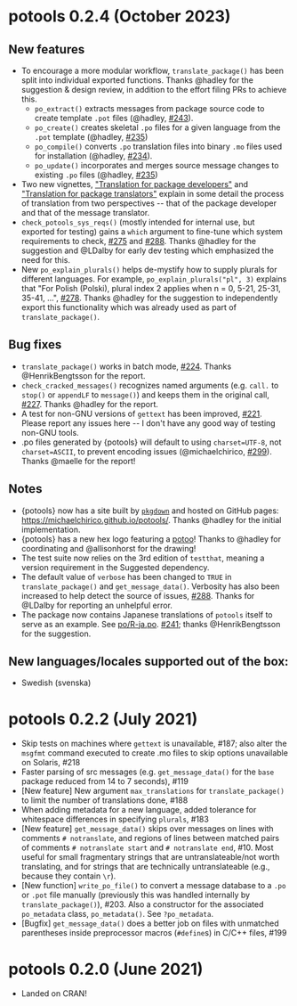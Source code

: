 # potools 0.2.4 (October 2023)

## New features

 * To encourage a more modular workflow, `translate_package()` has been split into individual exported functions. Thanks @hadley for the suggestion & design review, in addition to the effort filing PRs to achieve this.
    + `po_extract()` extracts messages from package source code to create template `.pot` files (@hadley, [#243](https://github.com/MichaelChirico/potools/pull/243)).
    + `po_create()` creates skeletal `.po` files for a given language from the `.pot` template (@hadley, [#235](https://github.com/MichaelChirico/potools/pull/235))
    + `po_compile()` converts `.po` translation files into binary `.mo` files used for installation (@hadley, [#234](https://github.com/MichaelChirico/potools/pull/234)).
    + `po_update()` incorporates and merges source message changes to existing `.po` files (@hadley, [#235](https://github.com/MichaelChirico/potools/pull/235))
 * Two new vignettes, ["Translation for package developers"](https://michaelchirico.github.io/potools/articles/developers.html) and ["Translation for package translators"](https://michaelchirico.github.io/potools/articles/translators.html) explain in some detail the process of translation from two perspectives -- that of the package developer and that of the message translator.
 * `check_potools_sys_reqs()` (mostly intended for internal use, but exported for testing) gains a `which` argument to fine-tune which system requirements to check, [#275](https://github.com/MichaelChirico/potools/issues/275) and [#288](https://github.com/MichaelChirico/potools/issues/288). Thanks @hadley for the suggestion and @LDalby for early dev testing which emphasized the need for this.
 * New `po_explain_plurals()` helps de-mystify how to supply plurals for different languages. For example, `po_explain_plurals("pl", 3)` explains that "For Polish (Polski), plural index 2 applies when n = 0, 5-21, 25-31, 35-41, ...", [#278](https://github.com/MichaelChirico/potools/issues/278). Thanks @hadley for the suggestion to independently export this functionality which was already used as part of `translate_package()`.

## Bug fixes

 * `translate_package()` works in batch mode, [#224](https://github.com/MichaelChirico/potools/issues/224). Thanks @HenrikBengtsson for the report.
 * `check_cracked_messages()` recognizes named arguments (e.g. `call.` to `stop()` or `appendLF` to `message()`) and keeps them in the original call, [#227](https://github.com/MichaelChirico/potools/issues/227). Thanks @hadley for the report.
 * A test for non-GNU versions of `gettext` has been improved, [#221](https://github.com/MichaelChirico/potools/issues/221). Please report any issues here -- I don't have any good way of testing non-GNU tools.
 * .po files generated by {potools} will default to using `charset=UTF-8`, not `charset=ASCII`, to prevent encoding issues (@michaelchirico, [#299](https://github.com/MichaelChirico/potools/issues/299)). Thanks @maelle for the report!

## Notes

 * {potools} now has a site built by [`pkgdown`](https://github.com/r-lib/pkgdown) and hosted on GitHub pages: https://michaelchirico.github.io/potools/. Thanks @hadley for the initial implementation.
 * {potools} has a new hex logo featuring a [potoo](https://en.wikipedia.org/wiki/Potoo)! Thanks to @hadley for coordinating and @allisonhorst for the drawing!
 * The test suite now relies on the 3rd edition of `testthat`, meaning a version requirement in the Suggested dependency.
 * The default value of `verbose` has been changed to `TRUE` in `translate_package()` and `get_message_data()`. Verbosity has also been increased to help detect the source of issues, [#288](https://github.com/MichaelChirico/potools/issues/288). Thanks for @LDalby for reporting an unhelpful error.
 * The package now contains Japanese translations of `potools` itself to serve as an example. See [po/R-ja.po](po/R-ja.po). [#241](https://github.com/MichaelChirico/potools/issues/241); thanks @HenrikBengtsson for the suggestion.

## New languages/locales supported out of the box:

 * Swedish (svenska)

# potools 0.2.2 (July 2021)

 * Skip tests on machines where `gettext` is unavailable, #187; also alter the `msgfmt` command executed to create .mo files to skip options unavailable on Solaris, #218
 * Faster parsing of src messages (e.g. `get_message_data()` for the `base` package reduced from 14 to 7 seconds), #119
 * [New feature] New argument `max_translations` for `translate_package()` to limit the number of translations done, #188
 * When adding metadata for a new language, added tolerance for whitespace differences in specifying `plurals`, #183
 * [New feature] `get_message_data()` skips over messages on lines with comments `# notranslate`, and regions of lines between matched pairs of comments `# notranslate start` and `# notranslate end`, #10. Most useful for small fragmentary strings that are untranslateable/not worth translating, and for strings that are technically untranslateable (e.g., because they contain `\r`).
 * [New function] `write_po_file()` to convert a message database to a `.po` or `.pot` file manually (previously this was handled internally by `translate_package()`), #203. Also a constructor for the associated `po_metadata` class, `po_metadata()`. See `?po_metadata`.
 * [Bugfix] `get_message_data()` does a better job on files with unmatched parentheses inside preprocessor macros (`#define`s) in C/C++ files, #199

# potools 0.2.0 (June 2021)

 * Landed on CRAN!
